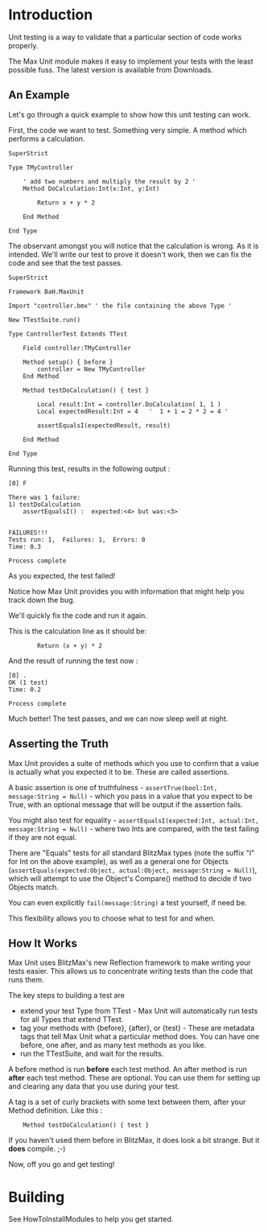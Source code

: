 # Introduction #

Unit testing is a way to validate that a particular section of code works properly.

The Max Unit module makes it easy to implement your tests with the least possible fuss. The latest version is available from Downloads.

## An Example ##
Let's go through a quick example to show how this unit testing can work.

First, the code we want to test. Something very simple. A method which performs a calculation.
```
SuperStrict

Type TMyController

	' add two numbers and multiply the result by 2 '
	Method DoCalculation:Int(x:Int, y:Int)

		Return x + y * 2
	
	End Method

End Type
```
The observant amongst you will notice that the calculation is wrong. As it is intended. We'll write our test to prove it doesn't work, then we can fix the code and see that the test passes.
```
SuperStrict

Framework BaH.MaxUnit

Import "controller.bmx" ' the file containing the above Type '

New TTestSuite.run()

Type ControllerTest Extends TTest

	Field controller:TMyController

	Method setup() { before }
		controller = New TMyController
	End Method

	Method testDoCalculation() { test }
	
		Local result:Int = controller.DoCalculation( 1, 1 )
		Local expectedResult:Int = 4   '  1 + 1 = 2 * 2 = 4 '
		
		assertEqualsI(expectedResult, result)
	
	End Method

End Type
```
Running this test, results in the following output :
```
[0] F

There was 1 failure:
1) testDoCalculation
    assertEqualsI() :  expected:<4> but was:<3>


FAILURES!!!
Tests run: 1,  Failures: 1,  Errors: 0
Time: 0.3

Process complete
```
As you expected, the test failed!

Notice how Max Unit provides you with information that might help you track down the bug.

We'll quickly fix the code and run it again.

This is the calculation line as it should be:
```
		Return (x + y) * 2
```
And the result of running the test now :
```
[0] .
OK (1 test)
Time: 0.2

Process complete
```
Much better!
The test passes, and we can now sleep well at night.

## Asserting the Truth ##
Max Unit provides a suite of methods which you use to confirm that a value is actually what you expected it to be. These are called assertions.

A basic assertion is one of truthfulness - `assertTrue(bool:Int, message:String = Null)` - which you pass in a value that you expect to be True, with an optional message that will be output if the assertion fails.

You might also test for equality - `assertEqualsI(expected:Int, actual:Int, message:String = Null)` - where two Ints are compared, with the test failing if they are not equal.

There are "Equals" tests for all standard BlitzMax types (note the suffix "I" for Int on the above example), as well as a general one for Objects (`assertEquals(expected:Object, actual:Object, message:String = Null)`), which will attempt to use the Object's Compare() method to decide if two Objects match.

You can even explicitly `fail(message:String)` a test yourself, if need be.

This flexibility allows you to choose what to test for and when.
## How It Works ##
Max Unit uses BlitzMax's new Reflection framework to make writing your tests easier. This allows us to concentrate writing tests than the code that runs them.

The key steps to building a test are
  * extend your test Type from TTest - Max Unit will automatically run tests for all Types that extend TTest.
  * tag your methods with {before}, {after}, or {test} - These are metadata tags that tell Max Unit what a particular method does. You can have one before, one after, and as many test methods as you like.
  * run the TTestSuite, and wait for the results.

A before method is run **before** each test method. An after method is run **after** each test method. These are optional. You can use them for setting up and clearing any data that you use during your test.

A tag is a set of curly brackets with some text between them, after your Method definition. Like this :
```
	Method testDoCalculation() { test }
```
If you haven't used them before in BlitzMax, it does look a bit strange. But it **does** compile. ;-)

Now, off you go and get testing!


# Building #

See HowToInstallModules to help you get started.